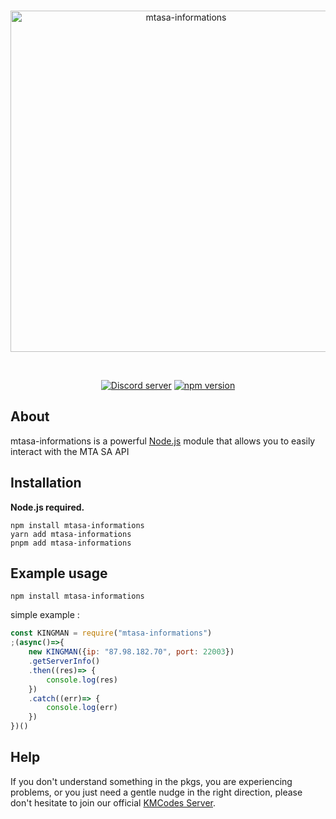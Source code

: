 <div align="center">
  <br />
  <p>
    <a href="https://discord.gg/kingmandev"><img src="https://media.discordapp.net/attachments/927559693168164905/927606672967471114/1.png?width=1025&height=415" width="546" alt="mtasa-informations" /></a>
  </p>
  <br />
  <p>
    <a href="https://discord.gg/kingmandev"><img src="https://img.shields.io/discord/222078108977594368?color=5865F2&logo=discord&logoColor=white" alt="Discord server" /></a>
    <a href="https://www.npmjs.com/package/mtasa-informations"><img src="https://img.shields.io/npm/v/mtasa-informations" alt="npm version" /></a>
  </p>
</div>

## About

mtasa-informations is a powerful [Node.js](https://nodejs.org) module that allows you to easily interact with the MTA SA API



## Installation

**Node.js required.**  

```sh-session
npm install mtasa-informations
yarn add mtasa-informations
pnpm add mtasa-informations
```

## Example usage


```sh-session
npm install mtasa-informations
```
simple example :
```js
const KINGMAN = require("mtasa-informations")
;(async()=>{
    new KINGMAN({ip: "87.98.182.70", port: 22003})
    .getServerInfo()
    .then((res)=> {
        console.log(res)
    })
    .catch((err)=> {
        console.log(err)
    })
})()

```


## Help

If you don't understand something in the pkgs, you are experiencing problems, or you just need a gentle
nudge in the right direction, please don't hesitate to join our official [KMCodes Server](https://discord.gg/kingmandev).
